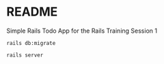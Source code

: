 # README

Simple Rails Todo App for the Rails Training Session 1

`rails db:migrate`

`rails server`
